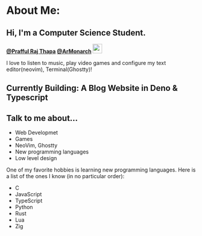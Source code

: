 # About Me:
## Hi, I'm a Computer Science Student.

**[@Prafful Raj Thapa](http://ardev.site/) [@ArMonarch](https://github.com/ArMonarch/ArMonarch/) <img src="https://media.giphy.com/media/hvRJCLFzcasrR4ia7z/giphy.gif" width=25>**


I love to listen to music, play video games and configure my text editor(neovim), Terminal(Ghostty)!

## Currently Building: A Blog Website in Deno & Typescript

## Talk to me about...
- Web Developmet
- Games
- NeoVim, Ghostty
- New programming languages
- Low level design

One of my favorite hobbies is learning new programming languages. Here is a list of the ones I know (in no particular order):
- C
- JavaScript
- TypeScript
- Python
- Rust
- Lua
- Zig
